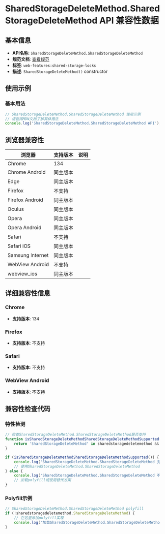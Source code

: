 # SharedStorageDeleteMethod.SharedStorageDeleteMethod API 兼容性数据

## 基本信息

- **API名称**: `SharedStorageDeleteMethod.SharedStorageDeleteMethod`
- **规范文档**: [查看规范](https://wicg.github.io/shared-storage/#dom-sharedstoragedeletemethod-sharedstoragedeletemethod)
- **标签**: `web-features:shared-storage-locks`
- **描述**: `SharedStorageDeleteMethod()` constructor

## 使用示例

### 基本用法

```javascript
// SharedStorageDeleteMethod.SharedStorageDeleteMethod 使用示例
// 请查阅MDN文档了解具体用法
console.log('SharedStorageDeleteMethod.SharedStorageDeleteMethod API');
```

## 浏览器兼容性

| 浏览器 | 支持版本 | 说明 |
|--------|----------|------|
| Chrome | 134 |  |
| Chrome Android | 同主版本 |  |
| Edge | 同主版本 |  |
| Firefox | 不支持 |  |
| Firefox Android | 同主版本 |  |
| Oculus | 同主版本 |  |
| Opera | 同主版本 |  |
| Opera Android | 同主版本 |  |
| Safari | 不支持 |  |
| Safari iOS | 同主版本 |  |
| Samsung Internet | 同主版本 |  |
| WebView Android | 不支持 |  |
| webview_ios | 同主版本 |  |

## 详细兼容性信息

### Chrome

- **支持版本**: 134

### Firefox

- **支持版本**: 不支持

### Safari

- **支持版本**: 不支持

### WebView Android

- **支持版本**: 不支持

## 兼容性检查代码

### 特性检测

```javascript
// 检查SharedStorageDeleteMethod.SharedStorageDeleteMethod是否支持
function isSharedStorageDeleteMethodSharedStorageDeleteMethodSupported() {
    return 'SharedStorageDeleteMethod' in sharedstoragedeletemethod && typeof sharedstoragedeletemethod.SharedStorageDeleteMethod === 'function';
}

if (isSharedStorageDeleteMethodSharedStorageDeleteMethodSupported()) {
    console.log('SharedStorageDeleteMethod.SharedStorageDeleteMethod 支持');
    // 使用SharedStorageDeleteMethod.SharedStorageDeleteMethod
} else {
    console.log('SharedStorageDeleteMethod.SharedStorageDeleteMethod 不支持，需要polyfill');
    // 加载polyfill或使用替代方案
}
```

### Polyfill示例

```javascript
// SharedStorageDeleteMethod.SharedStorageDeleteMethod polyfill
if (!sharedstoragedeletemethod.SharedStorageDeleteMethod) {
    // 在这里添加polyfill实现
    console.log('加载SharedStorageDeleteMethod.SharedStorageDeleteMethod polyfill');
}
```


